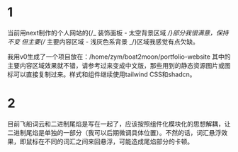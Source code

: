 # 1

当前用next制作的个人网站的{/_ 装饰面板 - 太空背景区域 _/}部分我很满意，保持不变
但主要{/_ 主要内容区域 - 浅灰色系背景 _/}区域我感觉有点欠缺。

我用v0生成了一个项目放在：/home/zym/boat2moon/portfolio-website
其中的主要内容区域效果就不错，请参考过来变成中文版，那些用到的静态资源图片或图标可以直接复制过来。样式和组件继续使用tailwind CSS和shadcn。

# 2

目前飞船词云和二进制尾焰是写在一起了，应该按照组件化模块化的思想解耦，让二进制尾焰是单独的一部分（我可以后期微调具体位置）。不然的话，词汇悬浮效果，即鼠标在不同的词汇之间来回悬浮，可能造成尾焰部分的卡顿。

